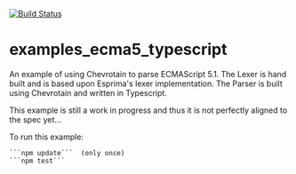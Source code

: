 [![Build Status](https://travis-ci.org/Chevrotain/examples_ecma5_typescript.svg?branch=master)](https://travis-ci.org/Chevrotain/examples_ecma5_typescript)

# examples_ecma5_typescript

An example of using Chevrotain to parse ECMAScript 5.1.
The Lexer is hand built and is based upon Esprima's lexer implementation.
The Parser is built using Chevrotain and written in Typescript.

This example is still a work in progress and thus it is not perfectly aligned to the spec yet...

To run this example:

    ```npm update```  (only once)
    ```npm test```
